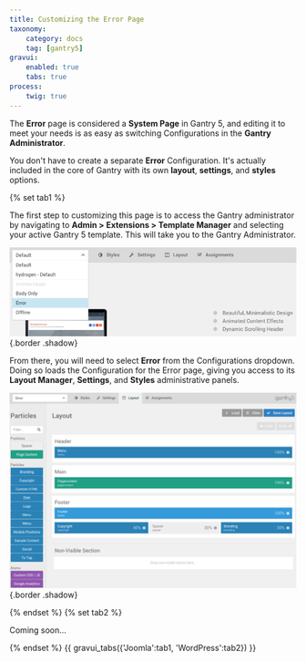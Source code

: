 ```yaml
---
title: Customizing the Error Page
taxonomy:
    category: docs
    tag: [gantry5]
gravui:
    enabled: true
    tabs: true
process:
    twig: true
---
```


The **Error** page is considered a **System Page** in Gantry 5, and editing it to meet your needs is as easy as switching Configurations in the **Gantry Administrator**.

You don't have to create a separate **Error** Configuration. It's actually included in the core of Gantry with its own **layout**, **settings**, and **styles** options.

{% set tab1 %}


The first step to customizing this page is to access the Gantry administrator by navigating to **Admin > Extensions > Template Manager** and selecting your active Gantry 5 template. This will take you to the Gantry Administrator. 

![Error Page](errorpage_1.png) {.border .shadow}

From there, you will need to select **Error** from the Configurations dropdown. Doing so loads the Configuration for the Error page, giving you access to its **Layout Manager**, **Settings**, and **Styles** administrative panels.

![Error Page](errorpage_2.png) {.border .shadow}

{% endset %}
{% set tab2 %}

Coming soon...

{% endset %}
{{ gravui_tabs({'Joomla':tab1, 'WordPress':tab2}) }}
 